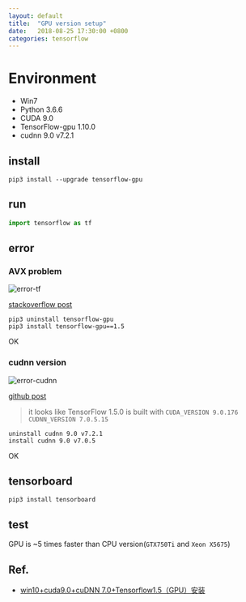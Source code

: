 ```yaml
---
layout: default
title:  "GPU version setup"
date:   2018-08-25 17:30:00 +0800
categories: tensorflow
---
```


# Environment

- Win7
- Python 3.6.6
- CUDA 9.0
- TensorFlow-gpu 1.10.0
- cudnn 9.0 v7.2.1

## install

`pip3 install --upgrade tensorflow-gpu`

## run

```python
import tensorflow as tf
```

## error

### AVX problem

![error-tf]({{site.url}}/images/error-tf.png)

[stackoverflow post](https://stackoverflow.com/questions/51912155/tensorflow-importerror-dll-load-failed-with-error-code-1073741795)

```
pip3 uninstall tensorflow-gpu
pip3 install tensorflow-gpu==1.5
```
OK

### cudnn version

![error-cudnn]({{site.url}}/images/error-cudnn.png)

[github post](https://github.com/tensorflow/tensorflow/issues/16479)

>it looks like TensorFlow 1.5.0 is built with `CUDA_VERSION 9.0.176` `CUDNN_VERSION 7.0.5.15`

```
uninstall cudnn 9.0 v7.2.1
install cudnn 9.0 v7.0.5
```
OK

## tensorboard

`pip3 install tensorboard`

## test

GPU is ~5 times faster than CPU version(`GTX750Ti` and `Xeon X5675`)

## Ref.

- [win10+cuda9.0+cuDNN 7.0+Tensorflow1.5（GPU）安装](https://blog.csdn.net/zw__chen/article/details/79374467)

